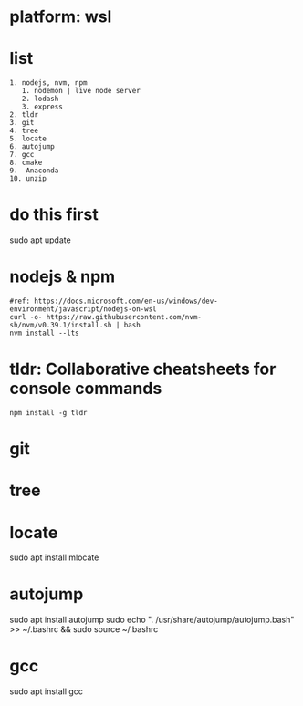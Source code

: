 # platform: wsl

# list
    1. nodejs, nvm, npm
       1. nodemon | live node server
       2. lodash
       3. express
    2. tldr
    3. git
    4. tree
    5. locate
    6. autojump
    7. gcc
    8. cmake
    9.  Anaconda
    10. unzip


# do this first
sudo apt update

# nodejs & npm
    #ref: https://docs.microsoft.com/en-us/windows/dev-environment/javascript/nodejs-on-wsl
    curl -o- https://raw.githubusercontent.com/nvm-sh/nvm/v0.39.1/install.sh | bash
    nvm install --lts

# tldr: Collaborative cheatsheets for console commands
    npm install -g tldr

# git

# tree

# locate
sudo apt install mlocate

# autojump
sudo apt install autojump
sudo echo ". /usr/share/autojump/autojump.bash" >> ~/.bashrc && sudo source ~/.bashrc

# gcc
sudo apt install gcc
